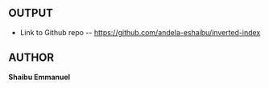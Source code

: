 ## OUTPUT
*  Link to Github repo -- https://github.com/andela-eshaibu/inverted-index

## AUTHOR
**Shaibu Emmanuel**